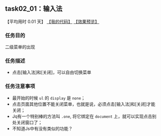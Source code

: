 ## task02_01：输入法

【平均用时 0.01 天】
[【我的代码】](https://github.com/wangsiyuan233/MyDemo/blob/master/task02/01/task02_01.html)
[【效果预览】](https://wangsiyuan233.cn/MyDemo/task02/01/task02_01.html)

### 任务目的
二级菜单的出现

### 任务描述
- 点击[输入法]和[关闭]，可以自由切换菜单

### 任务注意事项
- 最开始的时候 `ul` 的 `display` 是 `none`；
- 点击页面其他位置不能关闭菜单，也就是说，必须点击[输入法]和[关闭]才能关闭；
- Jq有一个特别棒的方法叫 `.one`, 将它绑定在 `document` 上，就可以实现点击别处关闭窗口了；
- 不知道Js中有没有类似的功能？





